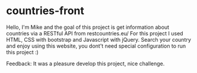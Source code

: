# countries-front
Hello, I'm Mike and the goal of this project is get information about countries via a RESTful API from restcountries.eu/ 
For this project I used HTML, CSS with bootstrap and Javascript with jQuery. 
Search your country and enjoy using this website, you dont't need special configuration to run this project :)

Feedback: It was a pleasure develop this project, nice challenge. 